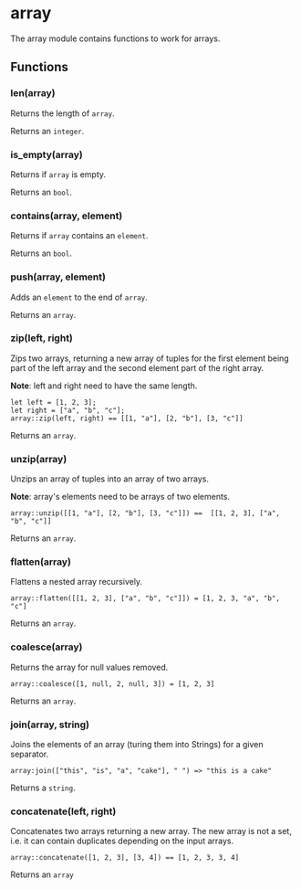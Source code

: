 
# array

The array module contains functions to work for arrays.
## Functions
### len(array)

Returns the length of `array`.

Returns an `integer`.

### is_empty(array)

Returns if `array` is empty.

Returns an `bool`.

### contains(array, element)

Returns if `array` contains an `element`.

Returns an `bool`.

### push(array, element)

Adds an `element` to the end of `array`.

Returns an `array`.

### zip(left, right)

Zips two arrays, returning a new array of tuples for the first element
being part of the left array and the second element part of the right
array.

**Note**: left and right need to have the same length.

```tremor
let left = [1, 2, 3];
let right = ["a", "b", "c"];
array::zip(left, right) == [[1, "a"], [2, "b"], [3, "c"]]
```

Returns an `array`.

### unzip(array)

Unzips an array of tuples into an array of two arrays.

**Note**: array's elements need to be arrays of two elements.

```tremor
array::unzip([[1, "a"], [2, "b"], [3, "c"]]) ==  [[1, 2, 3], ["a", "b", "c"]]
```

Returns an `array`.

### flatten(array)

Flattens a nested array recursively.

```tremor
array::flatten([[1, 2, 3], ["a", "b", "c"]]) = [1, 2, 3, "a", "b", "c"]
```

Returns an `array`.

### coalesce(array)

Returns the array for null values removed.

```tremor
array::coalesce([1, null, 2, null, 3]) = [1, 2, 3]
```

Returns an `array`.

### join(array, string)

Joins the elements of an array (turing them into Strings) for a given
separator.

```tremor
array:join(["this", "is", "a", "cake"], " ") => "this is a cake"
```

Returns a `string`.

### concatenate(left, right)

Concatenates two arrays returning a new array. The new array is not a set,
i.e. it can contain duplicates depending on the input arrays.

```tremor
array::concatenate([1, 2, 3], [3, 4]) == [1, 2, 3, 3, 4]
```

Returns an `array`
